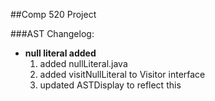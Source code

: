 ##Comp 520 Project

###AST Changelog:
- **null literal added**
	1. added nullLiteral.java
	2. added visitNullLiteral to Visitor interface
	3. updated ASTDisplay to reflect this






